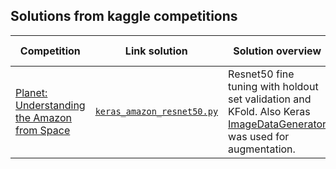 ## Solutions from kaggle competitions

|Competition| Link solution| Solution overview| LB score | CV score|
|-----------|--------------|------------------|----------|---------|
|[Planet: Understanding the Amazon from Space](https://www.kaggle.com/c/planet-understanding-the-amazon-from-space) | [`keras_amazon_resnet50.py`](https://github.com/aprotopopov/kaggle_solutions/blob/master/planet_understanding_the_amazon_from_space/keras_amazon_resnet50.py)| Resnet50 fine tuning with holdout set validation and KFold. Also Keras [ImageDataGenerator](https://keras.io/preprocessing/image/#imagedatagenerator) was used for augmentation. | 0.92 | 0.923 |

